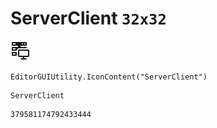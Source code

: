 # ServerClient `32x32`
<img src="/img/ServerClient.png" width=32 height=32>

``` CSharp
EditorGUIUtility.IconContent("ServerClient")
```
```
ServerClient
```
```
379581174792433444
```
